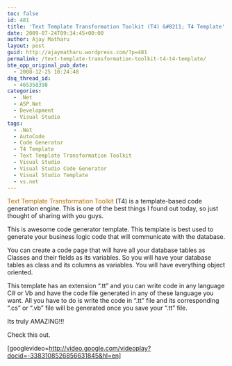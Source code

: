 ```yaml
---
toc: false
id: 481
title: 'Text Template Transformation Toolkit (T4) &#8211; T4 Template'
date: 2009-07-24T09:34:45+00:00
author: Ajay Matharu
layout: post
guid: http://ajaymatharu.wordpress.com/?p=481
permalink: /text-template-transformation-toolkit-t4-t4-template/
bte_opp_original_pub_date:
  - 2008-12-25 10:24:48
dsq_thread_id:
  - 465358398
categories:
  - .Net
  - ASP.Net
  - Development
  - Visual Studio
tags:
  - .Net
  - AutoCode
  - Code Generator
  - T4 Template
  - Text Template Transformation Toolkit
  - Visual Studio
  - Visual Studio Code Generator
  - Visual Studio Template
  - vs.net
---
```

<span style="color:#bb6f02;">Text Template Transformation Toolkit</span> (T4) is a template-based code generation engine. This is one of the best things I found out today, so just thought of sharing with you guys.

This is awesome code generator template. This template is best used to generate your business logic code that will communicate with the database.

You can create a code page that will have all your database tables as Classes and their fields as its variables. So you will have your database tables as class and its columns as variables. You will have everything object oriented.

This template has an extension &#8220;.tt&#8221; and you can write code in any language C# or Vb and have the code file generated in any of these language you want. All you have to do is write the code in &#8220;.tt&#8221; file and its corresponding &#8220;.cs&#8221; or &#8220;.vb&#8221; file will be generated once you save your &#8220;.tt&#8221; file.

Its truly AMAZING!!!

Check this out.

[googlevideo=http://video.google.com/videoplay?docid=-3383108526856631845&hl=en]
